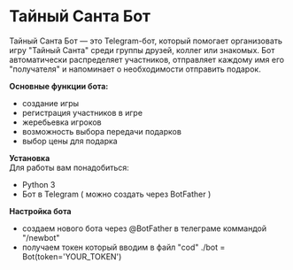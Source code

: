 # Тайный Санта Бот

Тайный Санта Бот — это Telegram-бот, который помогает организовать игру "Тайный Санта" среди группы друзей, коллег или знакомых. Бот автоматически распределяет участников, отправляет каждому имя его "получателя" и напоминает о необходимости отправить подарок.

**Основные функции бота:**
- создание игры
- регистрация участников в игре
- жеребьевка игроков
- возможность выбора передачи подарков
- выбор цены для подарка

**Установка**  
Для работы вам понадобиться:
- Python 3
- Бот в Telegram ( можно создать через BotFather )

**Настройка бота**
- создаем нового бота через @BotFather в телеграме коммандой "/newbot"
- получаем токен который вводим в файл "cod"
  ./bot = Bot(token='YOUR_TOKEN')
